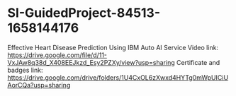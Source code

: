 # SI-GuidedProject-84513-1658144176
Effective Heart Disease Prediction Using IBM Auto AI Service
Video link: https://drive.google.com/file/d/11-VxJAw8q38d_X408EEJkzd_Esy2PZXy/view?usp=sharing
Certificate and badges link: https://drive.google.com/drive/folders/1U4CxOL6zXwxd4HYTg0mWpUICiUAorCQa?usp=sharing
